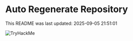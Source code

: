 # Auto Regenerate Repository

This README was last updated: 2025-09-05 21:51:01

 ![TryHackMe](https://tryhackme.com/badge/533634)